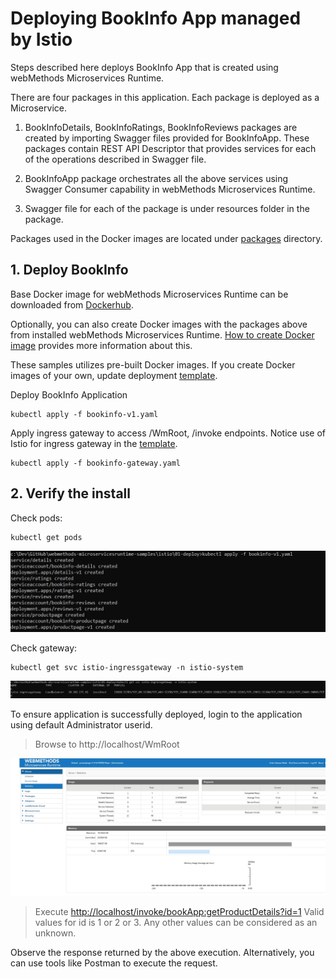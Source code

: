 
# Deploying BookInfo App managed by Istio
Steps described here deploys BookInfo App that is created using webMethods Microservices Runtime. 

There are four packages in this application. Each package is deployed as a Microservice. 

1. BookInfoDetails, BookInfoRatings, BookInfoReviews packages are created by importing Swagger files provided for BookInfoApp. These packages contain REST API Descriptor that provides services for each of the operations described in Swagger file.

2. BookInfoApp package orchestrates all the above services using Swagger Consumer capability in webMethods Microservices Runtime.

3. Swagger file for each of the package is under resources folder in the package.

Packages used in the Docker images are located under [packages](../packages) directory. 



## 1. Deploy BookInfo

Base Docker image for webMethods Microservices Runtime can be downloaded from [Dockerhub](https://hub.docker.com/_/softwareag-webmethods-microservicesruntime).

Optionally, you can also create Docker images with the packages above from installed webMethods Microservices Runtime. [How to create Docker image](http://techcommunity.softwareag.com/pwiki/-/wiki/Main/Getting%20started%20with%20webMethods%20Microservices%20Runtime%20with%20Docker) provides more information about this.

These samples utilizes pre-built Docker images. If you create Docker images of your own, update deployment [template](bookinfo-v1.yaml).

Deploy BookInfo Application
```
kubectl apply -f bookinfo-v1.yaml
```
Apply ingress gateway to access /WmRoot, /invoke endpoints. Notice use of Istio for ingress gateway in the [template](bookinfo-gateway.yaml).
```
kubectl apply -f bookinfo-gateway.yaml
```

## 2. Verify the install

Check pods:

```
kubectl get pods
```
![BookInfoApp Deployment](../images/bookInfoDeploy.jpg)

Check gateway:

```
kubectl get svc istio-ingressgateway -n istio-system
```
![BookInfoApp Gateway](../images/istioIngressGateway.jpg)

To ensure application is successfully deployed, login to the application using default Administrator userid.

> Browse to http://localhost/WmRoot

![webMethods Microservices Runtime](../images/msrHomepage.jpg) 

> Execute [http://localhost/invoke/bookApp:getProductDetails?id=1](http://localhost/invoke/bookApp:getProductDetails?id=1)
> Valid values for id is 1 or 2 or 3. Any other values can be considered as an unknown.

Observe the response returned by the above execution. Alternatively, you can use tools like Postman to execute the request. 




